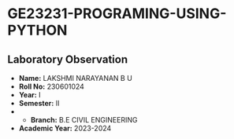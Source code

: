 # GE23231-PROGRAMING-USING-PYTHON
## Laboratory Observation
- **Name:** LAKSHMI NARAYANAN B U
- **Roll No:** 230601024
- **Year:**	I
- **Semester:**	II
- - **Branch:** B.E CIVIL ENGINEERING
- **Academic Year:**	2023-2024

